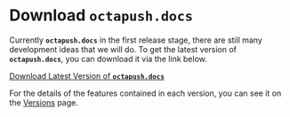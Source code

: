 # Download **`octapush.docs`**

Currently **`octapush.docs`** in the first release stage, there are still many development ideas that we will do. To get the latest version of **`octapush.docs`**, you can download it via the link below.

[Download Latest Version of **`octapush.docs`**](https://github.com/octapush/octapush.docs/archive/v1.0.0-alpha.zip)

For the details of the features contained in each version, you can see it on the [Versions](#/07.Versions.md) page.
